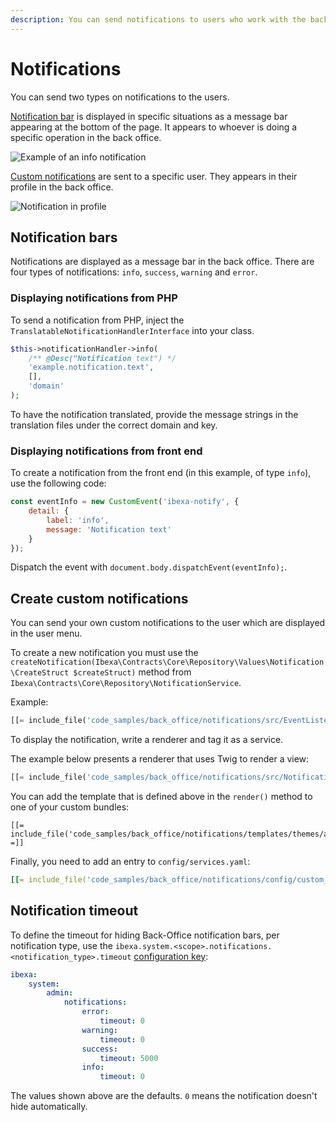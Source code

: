 ```yaml
---
description: You can send notifications to users who work with the back office by using notification bars or notifications in the user menu.
---
```


# Notifications

You can send two types on notifications to the users.

[Notification bar](#notification-bars) is displayed in specific situations as a message bar appearing at the bottom of the page.
It appears to whoever is doing a specific operation in the back office.

![Example of an info notification](notification2.png "Example of the notification bar")

[Custom notifications](#create-custom-notifications) are sent to a specific user.
They appears in their profile in the back office.

![Notification in profile](notification3.png)

## Notification bars

Notifications are displayed as a message bar in the back office.
There are four types of notifications: `info`, `success`, `warning` and `error`.

### Displaying notifications from PHP

To send a notification from PHP, inject the `TranslatableNotificationHandlerInterface` into your class.

``` php
$this->notificationHandler->info(
    /** @Desc("Notification text") */
    'example.notification.text',
    [],
    'domain'
);
```

To have the notification translated, provide the message strings in the translation files under the correct domain and key.

### Displaying notifications from front end

To create a notification from the front end (in this example, of type `info`), use the following code:

``` js
const eventInfo = new CustomEvent('ibexa-notify', {
    detail: {
        label: 'info',
        message: 'Notification text'
    }
});
```

Dispatch the event with `document.body.dispatchEvent(eventInfo);`.

## Create custom notifications

You can send your own custom notifications to the user which are displayed in the user menu.

To create a new notification you must use the `createNotification(Ibexa\Contracts\Core\Repository\Values\Notification\CreateStruct $createStruct)` method from `Ibexa\Contracts\Core\Repository\NotificationService`.

Example:

```php
[[= include_file('code_samples/back_office/notifications/src/EventListener/ContentPublishEventListener.php') =]]
```

To display the notification, write a renderer and tag it as a service.

The example below presents a renderer that uses Twig to render a view:

```php
[[= include_file('code_samples/back_office/notifications/src/Notification/MyRenderer.php') =]]
```

You can add the template that is defined above in the `render()` method to one of your custom bundles:

```html+twig
[[= include_file('code_samples/back_office/notifications/templates/themes/admin/notification.html.twig') =]]
```

Finally, you need to add an entry to `config/services.yaml`:

``` yaml
[[= include_file('code_samples/back_office/notifications/config/custom_services.yaml') =]]
```

## Notification timeout

To define the timeout for hiding Back-Office notification bars, per notification type,
use the `ibexa.system.<scope>.notifications.<notification_type>.timeout` [configuration key](configuration.md#configuration-files):

``` yaml
ibexa:
    system:
        admin:
            notifications:
                error:
                    timeout: 0
                warning:
                    timeout: 0
                success:
                    timeout: 5000
                info:
                    timeout: 0
```

The values shown above are the defaults. `0` means the notification doesn't hide automatically.
